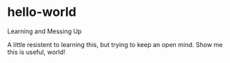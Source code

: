 # hello-world
Learning and Messing Up

A little resistent to learning this, but trying to keep an open mind. Show me this is useful, world!
